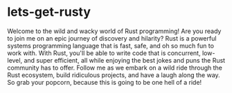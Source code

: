 # lets-get-rusty
Welcome to the wild and wacky world of Rust programming! Are you ready to join me on an epic journey of discovery and hilarity? Rust is a powerful systems programming language that is fast, safe, and oh so much fun to work with. With Rust, you'll be able to write code that is concurrent, low-level, and super efficient, all while enjoying the best jokes and puns the Rust community has to offer. Follow me as we embark on a wild ride through the Rust ecosystem, build ridiculous projects, and have a laugh along the way. So grab your popcorn, because this is going to be one hell of a ride!
